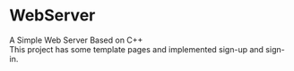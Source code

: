 # WebServer
A Simple Web Server Based on C++  
This project has some template pages and implemented sign-up and sign-in.

